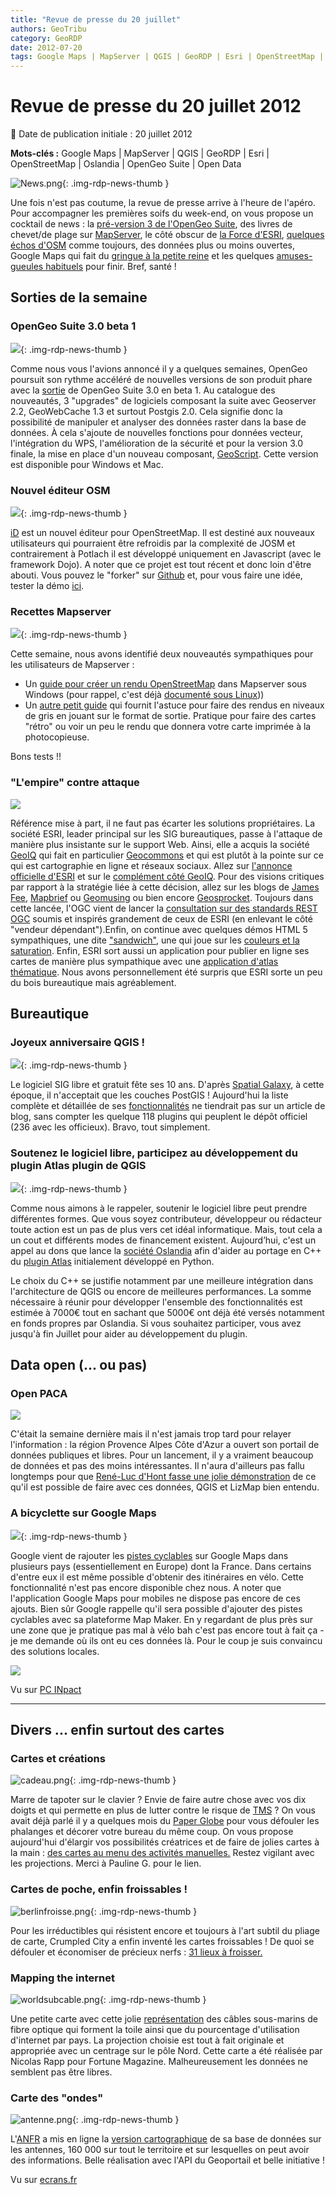 ```yaml
---
title: "Revue de presse du 20 juillet"
authors: GeoTribu
category: GeoRDP
date: 2012-07-20
tags: Google Maps | MapServer | QGIS | GeoRDP | Esri | OpenStreetMap | Oslandia | OpenGeo Suite | Open Data
---
```


# Revue de presse du 20 juillet 2012


:calendar: Date de publication initiale : 20 juillet 2012

**Mots-clés :** Google Maps | MapServer | QGIS | GeoRDP | Esri | OpenStreetMap | Oslandia | OpenGeo Suite | Open Data


![News.png](https://cdn.geotribu.fr/images/internal/icons-rdp-news/news.png){: .img-rdp-news-thumb }

Une fois n'est pas coutume, la revue de presse arrive à l'heure de l'apéro. Pour accompagner les premières soifs du week-end, on vous propose un cocktail de news : la [pré-version 3 de l'OpenGeo Suite](#news11), des livres de chevet/de plage sur [MapServer](#news13), le côté obscur de [la Force d'ESRI](#news14), [quelques échos d'OSM](#news21) comme toujours, des données plus ou moins ouvertes, Google Maps qui fait du [gringue à la petite reine](#news32) et les quelques [amuses-gueules habituels](#news42) pour finir. Bref, santé !

## Sorties de la semaine

### OpenGeo Suite 3.0 beta 1

![](https://cdn.geotribu.fr/images/logos-icones/logiciels_librairies/opengeosuite.png){: .img-rdp-news-thumb }

Comme nous vous l'avions annoncé il y a quelques semaines, OpenGeo poursuit son rythme accéléré de nouvelles versions de son produit phare avec la [sortie](http://blog.opengeo.org/2012/07/19/opengeo-suite-3-0-beta1-released/) de OpenGeo Suite 3.0 en beta 1. Au catalogue des nouveautés, 3 "upgrades" de logiciels composant la suite avec Geoserver 2.2, GeoWebCache 1.3 et surtout Postgis 2.0. Cela signifie donc la possibilité de manipuler et analyser des données raster dans la base de données. À cela s'ajoute de nouvelles fonctions pour données vecteur, l'intégration du WPS, l'amélioration de la sécurité et pour la version 3.0 finale, la mise en place d'un nouveau composant, [GeoScript](http://geoscript.org/). Cette version est disponible pour Windows et Mac.

### Nouvel éditeur OSM

![](https://cdn.geotribu.fr/images/logos-icones/OpenStreetMap/Openstreetmap.png){: .img-rdp-news-thumb }

[iD](http://www.geowiki.com/) est un nouvel éditeur pour OpenStreetMap. Il est destiné aux nouveaux utilisateurs qui pourraient être refroidis par la complexité de JOSM et contrairement à Potlach il est développé uniquement en Javascript (avec le framework Dojo). A noter que ce projet est tout récent et donc loin d'être abouti. Vous pouvez le "forker" sur [Github](https://github.com/systemed/iD) et, pour vous faire une idée, tester la démo [ici](http://www.geowiki.com/iD/).

### Recettes Mapserver

![](/sites/default/files/Tuto/img/Blog/mapserver/mapserver_logo_no_name.png){: .img-rdp-news-thumb }

Cette semaine, nous avons identifié deux nouveautés sympathiques pour les utilisateurs de Mapserver :

* Un [guide pour créer un rendu OpenStreetMap](https://github.com/mapserver/mapserver/wiki/RenderingOsmDataWindows) dans Mapserver sous Windows (pour rappel, c'est déjà [documenté sous Linux](https://github.com/mapserver/mapserver/wiki/RenderingOsmDataUbuntu)))
* Un [autre petit guide](http://longwayaround.org.uk/notes/greyscale-maps-with-mapserver/) qui fournit l'astuce pour faire des rendus en niveaux de gris en jouant sur le format de sortie. Pratique pour faire des cartes "rétro" ou voir un peu le rendu que donnera votre carte imprimée à la photocopieuse.

Bons tests !!

### "L'empire" contre attaque

![](/sites/default/files/Tuto/img/Blog/divers/part_esri.gif)

Référence mise à part, il ne faut pas écarter les solutions propriétaires. La société ESRI, leader principal sur les SIG bureautiques, passe à l'attaque de manière plus insistante sur le support Web. Ainsi, elle a acquis la société [GeoIQ](http://www.geoiq.com/) qui fait en particulier [Geocommons](http://geocommons.com/) et qui est plutôt à la pointe sur ce qui est cartographie en ligne et réseaux sociaux. Allez sur [l'annonce officielle d'ESRI](http://www.esri.com/news/releases/12-3qtr/location-analytics-developer-geoiq-joins-esri.html) et sur le [complément côté GeoIQ](http://blog.geoiq.com/2012/07/10/building-from-the-inside/). Pour des visions critiques par rapport à la stratégie liée à cette décision, allez sur les blogs de [James Fee](http://www.spatiallyadjusted.com/2012/07/10/esri-eliminates-geoiq/), [Mapbrief](http://mapbrief.com/2012/07/11/its-never-been-harder-to-make-money-in-gis-the-sobering-economic-backdrop-to-the-esrigeoiq-deal/) ou [Geomusing](http://blog.geomusings.com/2012/07/10/geoiq-esri/) ou bien encore [Geosprocket](http://geosprocket.blogspot.ca/2012/07/open-source-open-data-open-for-business.html). Toujours dans cette lancée, l'OGC vient de lancer la [consultation sur des standards REST OGC](http://www.opengeospatial.org/node/1653) soumis et inspirés grandement de ceux de ESRI (en enlevant le côté "vendeur dépendant").Enfin, on continue avec quelques démos HTML 5 sympathiques, une dite ["sandwich"](http://maps.esri.com/SP_DEMOS/labs/epa/sandwich.html), une qui joue sur les [couleurs et la saturation](http://maps.esri.com/SP_DEMOS/shymaps/index.html). Enfin, ESRI sort aussi un application pour publier en ligne ses cartes de manière plus sympathique avec une [application d'atlas thématique](http://blogs.esri.com/esri/arcgis/2012/07/18/thematic-atlas-sample-app-now-available/). Nous avons personnellement été surpris que ESRI sorte un peu du bois bureautique mais agréablement.

## Bureautique

### Joyeux anniversaire QGIS !

![](https://cdn.geotribu.fr/images/logos-icones/logiciels_librairies/qgis.png){: .img-rdp-news-thumb }

Le logiciel SIG libre et gratuit fête ses 10 ans. D'après [Spatial Galaxy](http://spatialgalaxy.net/2012/07/18/qgis-is-ten-years-old/), à cette époque, il n'acceptait que les couches PostGIS ! Aujourd'hui la liste complète et détaillée de ses [fonctionnalités](http://www.qgis.org/fr/a-propos-de-qgis/fonctionnalites.html) ne tiendrait pas sur un article de blog, sans compter les quelque 118 plugins qui peuplent le dépôt officiel (236 avec les officieux). Bravo, tout simplement.

### Soutenez le logiciel libre, participez au développement du plugin Atlas plugin de QGIS

![](https://cdn.geotribu.fr/images/logos-icones/logiciels_librairies/qgis.png){: .img-rdp-news-thumb }

Comme nous aimons à le rappeler, soutenir le logiciel libre peut prendre différentes formes. Que vous soyez contributeur, développeur ou rédacteur toute action est un pas de plus vers cet idéal informatique. Mais, tout cela a un cout et différents modes de financement existent. Aujourd’hui, c'est un appel au dons que lance la [société Oslandia](http://www.oslandia.com) afin d'aider au portage en C++ du [plugin Atlas](http://www.oslandia.com/tech/?p=1079) initialement développé en Python.

Le choix du C++ se justifie notamment par une meilleure intégration dans l'architecture de QGIS ou encore de meilleures performances. La somme nécessaire à réunir pour développer l'ensemble des fonctionnalités est estimée à 7000€ tout en sachant que 5000€ ont déjà été versés notamment en fonds propres par Oslandia. Si vous souhaitez participer, vous avez jusqu'à fin Juillet pour aider au développement du plugin.

## Data open (... ou pas)

### Open PACA

![](/sites/default/files/Tuto/img/Blog/open_data.jpg)

C'était la semaine dernière mais il n'est jamais trop tard pour relayer l'information : la région Provence Alpes Côte d'Azur a ouvert son portail de données publiques et libres. Pour un lancement, il y a vraiment beaucoup de données et pas des moins intéressantes. Il n'aura d'ailleurs pas fallu longtemps pour que [René-Luc d'Hont fasse une jolie démonstration](http://www.3liz.com/blog/rldhont/index.php?post/2012/07/19/OpenData-PACA%2C-OCSOL%2C-QGIS%2C-LibreOffice-et-LizMap) de ce qu'il est possible de faire avec ces données, QGIS et LizMap bien entendu.

### A bicyclette sur Google Maps

![](https://cdn.geotribu.fr/images/logos-icones/entreprises_association/google/google.webp){: .img-rdp-news-thumb }

Google vient de rajouter les [pistes cyclables](http://google-latlong.blogspot.fr/2012/07/biking-directions-expands-into-europe.html) sur Google Maps dans plusieurs pays (essentiellement en Europe) dont la France. Dans certains d'entre eux il est même possible d'obtenir des itinéraires en vélo. Cette fonctionnalité n'est pas encore disponible chez nous. A noter que l'application Google Maps pour mobiles ne dispose pas encore de ces ajouts. Bien sûr Google rappelle qu'il sera possible d'ajouter des pistes cyclables avec sa plateforme Map Maker. En y regardant de plus près sur une zone que je pratique pas mal à vélo bah c'est pas encore tout à fait ça - je me demande où ils ont eu ces données là. Pour le coup je suis convaincu des solutions locales.

![](http://geotribu.net/sites/default/files/Tuto/img/Blog/gmapsbike.png)

Vu sur [PC INpact](http://www.pcinpact.com/news/72397-googmaps-ajoute-support-parcours-a-velo-a-travers-europe.htm)

----

## Divers ... enfin surtout des cartes

### Cartes et créations

![cadeau.png](/sites/default/files/Tuto/img/Blog/cadeau.png){: .img-rdp-news-thumb }

Marre de tapoter sur le clavier ? Envie de faire autre chose avec vos dix doigts et qui permette en plus de lutter contre le risque de [TMS](https://fr.wikipedia.org/wiki/Troubles_musculosquelettiques) ? On vous avait déjà parlé il y a quelques mois du [Paper Globe](http://joachimesque.com/globe/index.html.fr) pour vous défouler les phalanges et décorer votre bureau du même coup. On vous propose aujourd'hui d'élargir vos possibilités créatrices et de faire de jolies cartes à la main : [des cartes au menu des activités manuelles.](http://www.mespetitesmainsmagazine.net/2012/07/11/latelier-du-mercredi-avec-des-cartes-de-geographie/) Restez vigilant avec les projections. Merci à Pauline G. pour le lien.

### Cartes de poche, enfin froissables !

![berlinfroisse.png](/sites/default/files/Tuto/img/Blog/berlinfroisse.png){: .img-rdp-news-thumb }

Pour les irréductibles qui résistent encore et toujours à l'art subtil du pliage de carte, Crumpled City a enfin inventé les cartes froissables ! De quoi se défouler et économiser de précieux nerfs : [31 lieux à froisser.](http://www.palomarweb.com/web/prodotti/crumpled-city/)

### Mapping the internet

![worldsubcable.png](/sites/default/files/Tuto/img/Blog/worldsubcable.png){: .img-rdp-news-thumb }

Une petite carte avec cette jolie [représentation](http://nicolasrapp.com/?p=1180) des câbles sous-marins de fibre optique qui forment la toile ainsi que du pourcentage d'utilisation d'internet par pays. La projection choisie est tout à fait originale et appropriée avec un centrage sur le pôle Nord. Cette carte a été réalisée par Nicolas Rapp pour Fortune Magazine. Malheureusement les données ne semblent pas être libres.

### Carte des "ondes"

![antenne.png](/sites/default/files/Tuto/img/Blog/antenne.png){: .img-rdp-news-thumb }

L'[ANFR](http://www.anfr.fr/) a mis en ligne la [version cartographique](http://www.cartoradio.fr) de sa base de données sur les antennes, 160 000 sur tout le territoire et sur lesquelles on peut avoir des informations. Belle réalisation avec l'API du Geoportail et belle initiative !

Vu sur [ecrans.fr](http://www.ecrans.fr/Telephonie-Cartoradio-la-carte-des,15032.html)
